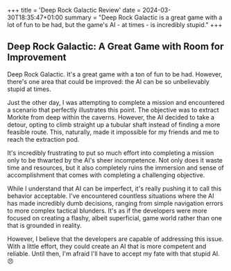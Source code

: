 +++
title = 'Deep Rock Galactic Review'
date = 2024-03-30T18:35:47+01:00
summary = "Deep Rock Galactic is a great game with a lot of fun to be had, but the game's AI - at times - is incredibly stupid."
+++

## Deep Rock Galactic: A Great Game with Room for Improvement

Deep Rock Galactic. It's a great game with a ton of fun to be had. However, there's one area that could be improved: the AI can be so unbelievably stupid at times.

Just the other day, I was attempting to complete a mission and encountered a scenario that perfectly illustrates this point. The objective was to extract Morkite from deep within the caverns. However, the AI decided to take a detour, opting to climb straight up a tubular shaft instead of finding a more feasible route. This, naturally, made it impossible for my friends and me to reach the extraction pod.

It's incredibly frustrating to put so much effort into completing a mission only to be thwarted by the AI's sheer incompetence. Not only does it waste time and resources, but it also completely ruins the immersion and sense of accomplishment that comes with completing a challenging objective.

While I understand that AI can be imperfect, it's really pushing it to call this behavior acceptable. I've encountered countless situations where the AI has made incredibly dumb decisions, ranging from simple navigation errors to more complex tactical blunders. It's as if the developers were more focused on creating a flashy, albeit superficial, game world rather than one that is grounded in reality.

However, I believe that the developers are capable of addressing this issue. With a little effort, they could create an AI that is more competent and reliable. Until then, I'm afraid I'll have to accept my fate with that stupid AI. :angry:
